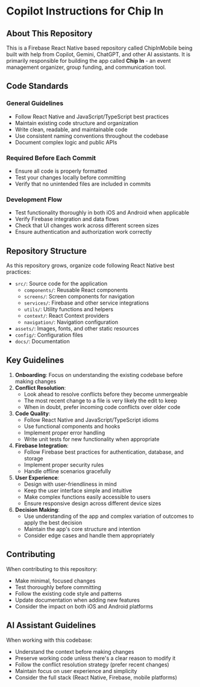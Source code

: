 # Copilot Instructions for Chip In

## About This Repository

This is a Firebase React Native based repository called ChipInMobile being built with help from Copilot, Gemini, ChatGPT, and other AI assistants. It is primarily responsible for building the app called **Chip In** - an event management organizer, group funding, and communication tool.

## Code Standards

### General Guidelines
- Follow React Native and JavaScript/TypeScript best practices
- Maintain existing code structure and organization
- Write clean, readable, and maintainable code
- Use consistent naming conventions throughout the codebase
- Document complex logic and public APIs

### Required Before Each Commit
- Ensure all code is properly formatted
- Test your changes locally before committing
- Verify that no unintended files are included in commits

### Development Flow
- Test functionality thoroughly in both iOS and Android when applicable
- Verify Firebase integration and data flows
- Check that UI changes work across different screen sizes
- Ensure authentication and authorization work correctly

## Repository Structure

As this repository grows, organize code following React Native best practices:
- `src/`: Source code for the application
  - `components/`: Reusable React components
  - `screens/`: Screen components for navigation
  - `services/`: Firebase and other service integrations
  - `utils/`: Utility functions and helpers
  - `context/`: React Context providers
  - `navigation/`: Navigation configuration
- `assets/`: Images, fonts, and other static resources
- `config/`: Configuration files
- `docs/`: Documentation

## Key Guidelines

1. **Onboarding**: Focus on understanding the existing codebase before making changes
2. **Conflict Resolution**: 
   - Look ahead to resolve conflicts before they become unmergeable
   - The most recent change to a file is very likely the edit to keep
   - When in doubt, prefer incoming code conflicts over older code
3. **Code Quality**:
   - Follow React Native and JavaScript/TypeScript idioms
   - Use functional components and hooks
   - Implement proper error handling
   - Write unit tests for new functionality when appropriate
4. **Firebase Integration**:
   - Follow Firebase best practices for authentication, database, and storage
   - Implement proper security rules
   - Handle offline scenarios gracefully
5. **User Experience**:
   - Design with user-friendliness in mind
   - Keep the user interface simple and intuitive
   - Make complex functions easily accessible to users
   - Ensure responsive design across different device sizes
6. **Decision Making**:
   - Use understanding of the app and complex variation of outcomes to apply the best decision
   - Maintain the app's core structure and intention
   - Consider edge cases and handle them appropriately

## Contributing

When contributing to this repository:
- Make minimal, focused changes
- Test thoroughly before committing
- Follow the existing code style and patterns
- Update documentation when adding new features
- Consider the impact on both iOS and Android platforms

## AI Assistant Guidelines

When working with this codebase:
- Understand the context before making changes
- Preserve working code unless there's a clear reason to modify it
- Follow the conflict resolution strategy (prefer recent changes)
- Maintain focus on user experience and simplicity
- Consider the full stack (React Native, Firebase, mobile platforms)
